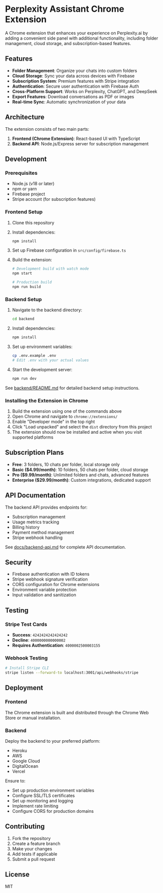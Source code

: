 # Perplexity Assistant Chrome Extension

A Chrome extension that enhances your experience on Perplexity.ai by adding a convenient side panel with additional functionality, including folder management, cloud storage, and subscription-based features.

## Features

- **Folder Management**: Organize your chats into custom folders
- **Cloud Storage**: Sync your data across devices with Firebase
- **Subscription System**: Premium features with Stripe integration
- **Authentication**: Secure user authentication with Firebase Auth
- **Cross-Platform Support**: Works on Perplexity, ChatGPT, and DeepSeek
- **Export Features**: Download conversations as PDF or images
- **Real-time Sync**: Automatic synchronization of your data

## Architecture

The extension consists of two main parts:

1. **Frontend (Chrome Extension)**: React-based UI with TypeScript
2. **Backend API**: Node.js/Express server for subscription management

## Development

### Prerequisites

- Node.js (v18 or later)
- npm or yarn
- Firebase project
- Stripe account (for subscription features)

### Frontend Setup

1. Clone this repository
2. Install dependencies:

   ```bash
   npm install
   ```

3. Set up Firebase configuration in `src/config/firebase.ts`

4. Build the extension:

   ```bash
   # Development build with watch mode
   npm start

   # Production build
   npm run build
   ```

### Backend Setup

1. Navigate to the backend directory:

   ```bash
   cd backend
   ```

2. Install dependencies:

   ```bash
   npm install
   ```

3. Set up environment variables:

   ```bash
   cp .env.example .env
   # Edit .env with your actual values
   ```

4. Start the development server:
   ```bash
   npm run dev
   ```

See [backend/README.md](backend/README.md) for detailed backend setup instructions.

### Installing the Extension in Chrome

1. Build the extension using one of the commands above
2. Open Chrome and navigate to `chrome://extensions/`
3. Enable "Developer mode" in the top right
4. Click "Load unpacked" and select the `dist` directory from this project
5. The extension should now be installed and active when you visit supported platforms

## Subscription Plans

- **Free**: 3 folders, 10 chats per folder, local storage only
- **Basic ($4.99/month)**: 10 folders, 50 chats per folder, cloud storage
- **Pro ($9.99/month)**: Unlimited folders and chats, advanced features
- **Enterprise ($29.99/month)**: Custom integrations, dedicated support

## API Documentation

The backend API provides endpoints for:

- Subscription management
- Usage metrics tracking
- Billing history
- Payment method management
- Stripe webhook handling

See [docs/backend-api.md](docs/backend-api.md) for complete API documentation.

## Security

- Firebase authentication with ID tokens
- Stripe webhook signature verification
- CORS configuration for Chrome extensions
- Environment variable protection
- Input validation and sanitization

## Testing

### Stripe Test Cards

- **Success**: `4242424242424242`
- **Decline**: `4000000000000002`
- **Requires Authentication**: `4000002500003155`

### Webhook Testing

```bash
# Install Stripe CLI
stripe listen --forward-to localhost:3001/api/webhooks/stripe
```

## Deployment

### Frontend

The Chrome extension is built and distributed through the Chrome Web Store or manual installation.

### Backend

Deploy the backend to your preferred platform:

- Heroku
- AWS
- Google Cloud
- DigitalOcean
- Vercel

Ensure to:

- Set up production environment variables
- Configure SSL/TLS certificates
- Set up monitoring and logging
- Implement rate limiting
- Configure CORS for production domains

## Contributing

1. Fork the repository
2. Create a feature branch
3. Make your changes
4. Add tests if applicable
5. Submit a pull request

## License

MIT

